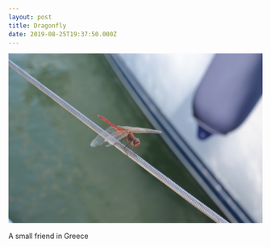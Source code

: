 ```yaml
---
layout: post
title: Dragonfly
date: 2019-08-25T19:37:50.000Z
---
```

 ![](/files/2019-10-26-dragonfly_0.jpg)


A small friend in Greece
